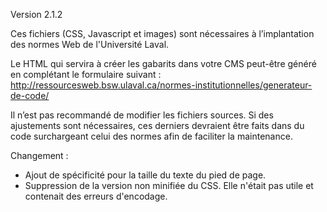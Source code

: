 ﻿Version 2.1.2

Ces fichiers (CSS, Javascript et images) sont nécessaires à l’implantation des normes Web de l'Université Laval.

Le HTML qui servira à créer les gabarits dans votre CMS peut-être généré en complétant le formulaire suivant :
http://ressourcesweb.bsw.ulaval.ca/normes-institutionnelles/generateur-de-code/

Il n’est pas recommandé de modifier les fichiers sources. Si des ajustements sont nécessaires, ces derniers devraient être faits dans du code surchargeant celui des normes afin de faciliter la maintenance.

Changement :
 - Ajout de spécificité pour la taille du texte du pied de page.
 - Suppression de la version non minifiée du CSS. Elle n'était pas utile et contenait des erreurs d'encodage.